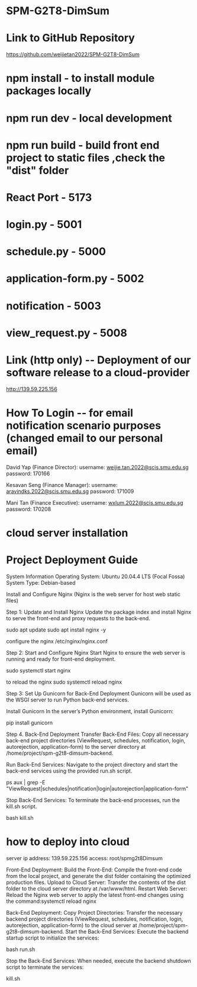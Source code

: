 # SPM-G2T8-DimSum

# Link to GitHub Repository

https://github.com/weijietan2022/SPM-G2T8-DimSum

# npm install - to install module packages locally

# npm run dev - local development

# npm run build - build front end project to static files ,check the "dist" folder

# React Port - 5173

# login.py - 5001

# schedule.py - 5000

# application-form.py - 5002

# notification - 5003

# view_request.py - 5008

# Link (http only) -- Deployment of our software release to a cloud-provider

http://139.59.225.156

# How To Login -- for email notification scenario purposes (changed email to our personal email)

David Yap (Finance Director):
username: weijie.tan.2022@scis.smu.edu.sg
password: 170166

Kesavan Seng (Finance Manager):
username: aravindks.2022@scis.smu.edu.sg
password: 171009

Mani Tan (Finance Executive):
username: wxlum.2022@scis.smu.edu.sg
password: 170208

# cloud server installation

# Project Deployment Guide

System Information
Operating System: Ubuntu 20.04.4 LTS (Focal Fossa)
System Type: Debian-based

Install and Configure Nginx (Nginx is the web server for host web static files)

Step 1: Update and Install Nginx
Update the package index and install Nginx to serve the front-end and proxy requests to the back-end.

sudo apt update
sudo apt install nginx -y

configure the nginx
/etc/nginx/nginx.conf

Step 2: Start and Configure Nginx
Start Nginx to ensure the web server is running and ready for front-end deployment.

sudo systemctl start nginx

to reload the nginx
sudo systemctl reload nginx

Step 3: Set Up Gunicorn for Back-End Deployment
Gunicorn will be used as the WSGI server to run Python back-end services.

Install Gunicorn
In the server’s Python environment, install Gunicorn:

pip install gunicorn

Step 4. Back-End Deployment
Transfer Back-End Files: Copy all necessary back-end project directories (ViewRequest, schedules, notification, login, autorejection, application-form) to the server directory at /home/project/spm-g2t8-dimsum-backend.

Run Back-End Services: Navigate to the project directory and start the back-end services using the provided run.sh script.

ps aux | grep -E "ViewRequest|schedules|notification|login|autorejection|application-form"

Stop Back-End Services: To terminate the back-end processes, run the kill.sh script.

bash kill.sh

# how to deploy into cloud

server ip address: 139.59.225.156
access: root/spmg2t8Dimsum

Front-End Deployment:
Build the Front-End: Compile the front-end code from the local project, and generate the dist folder containing the optimized production files.
Upload to Cloud Server: Transfer the contents of the dist folder to the cloud server directory at /var/www/html.
Restart Web Server: Reload the Nginx web server to apply the latest front-end changes using the command:systemctl reload nginx

Back-End Deployment:
Copy Project Directories: Transfer the necessary backend project directories (ViewRequest, schedules, notification, login, autorejection, application-form) to the cloud server at /home/project/spm-g2t8-dimsum-backend.
Start the Back-End Services: Execute the backend startup script to initialize the services:

bash run.sh

Stop the Back-End Services: When needed, execute the backend shutdown script to terminate the services:

kill.sh

